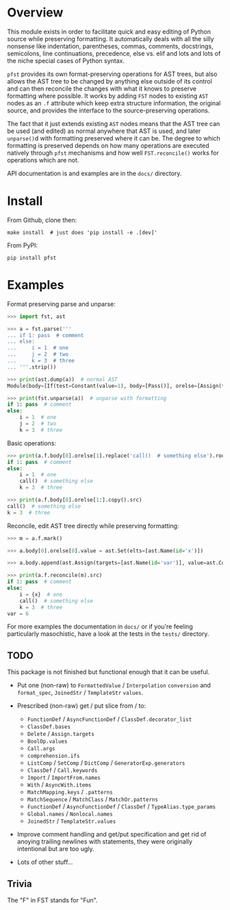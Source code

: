 # Overview

This module exists in order to facilitate quick and easy editing of Python source while preserving formatting. It automatically deals with all the silly nonsense like indentation, parentheses, commas, comments, docstrings, semicolons, line continuations, precedence, else vs. elif and lots and lots of the niche special cases of Python syntax.

`pfst` provides its own format-preserving operations for AST trees, but also allows the AST tree to be changed by anything else outside of its control and can then reconcile the changes with what it knows to preserve formatting where possible. It works by adding `FST` nodes to existing `AST` nodes as an `.f` attribute which keep extra structure information, the original source, and provides the interface to the source-preserving operations.

The fact that it just extends existing `AST` nodes means that the AST tree can be used (and edited) as normal anywhere that AST is used, and later `unparse()`d with formatting preserved where it can be. The degree to which formatting is preserved depends on how many operations are executed natively through `pfst` mechanisms and how well `FST.reconcile()` works for operations which are not.

API documentation is and examples are in the `docs/` directory.

# Install

From Github, clone then:

    make install  # just does 'pip install -e .[dev]'

From PyPI:

    pip install pfst

# Examples

Format preserving parse and unparse:

```py
>>> import fst, ast

>>> a = fst.parse('''
... if 1: pass  # comment
... else:
...     i = 1  # one
...     j = 2  # two
...     k = 3  # three
... '''.strip())

>>> print(ast.dump(a))  # normal AST
Module(body=[If(test=Constant(value=1), body=[Pass()], orelse=[Assign(targets=[Name(id='i', ctx=Store())], value=Constant(value=1)), Assign(targets=[Name(id='j', ctx=Store())], value=Constant(value=2)), Assign(targets=[Name(id='k', ctx=Store())], value=Constant(value=3))])], type_ignores=[])

>>> print(fst.unparse(a))  # unparse with formatting
if 1: pass  # comment
else:
    i = 1  # one
    j = 2  # two
    k = 3  # three
```

Basic operations:

```py
>>> print(a.f.body[0].orelse[1].replace('call()  # something else').root.src)
if 1: pass  # comment
else:
    i = 1  # one
    call()  # something else
    k = 3  # three

>>> print(a.f.body[0].orelse[1:].copy().src)
call()  # something else
k = 3  # three
```

Reconcile, edit AST tree directly while preserving formatting:

```py
>>> m = a.f.mark()

>>> a.body[0].orelse[0].value = ast.Set(elts=[ast.Name(id='x')])

>>> a.body.append(ast.Assign(targets=[ast.Name(id='var')], value=ast.Constant(value=6)))

>>> print(a.f.reconcile(m).src)
if 1: pass  # comment
else:
    i = {x}  # one
    call()  # something else
    k = 3  # three
var = 6
```

For more examples the documentation in `docs/` or if you're feeling particularly masochistic, have a look at the tests
in the `tests/` directory.

## TODO

This package is not finished but functional enough that it can be useful.

* Put one (non-raw) to `FormattedValue` / `Interpolation` `conversion` and `format_spec`, `JoinedStr` / `TemplateStr` `values`.

* Prescribed (non-raw) get / put slice from / to:
  * `FunctionDef` / `AsyncFunctionDef` / `ClassDef.decorator_list`
  * `ClassDef.bases`
  * `Delete` / `Assign.targets`
  * `BoolOp.values`
  * `Call.args`
  * `comprehension.ifs`
  * `ListComp` / `SetComp` / `DictComp` / `GeneratorExp.generators`
  * `ClassDef` / `Call.keywords`
  * `Import` / `ImportFrom.names`
  * `With` / `AsyncWith.items`
  * `MatchMapping.keys` / `.patterns`
  * `MatchSequence` / `MatchClass` / `MatchOr.patterns`
  * `FunctionDef` / `AsyncFunctionDef` / `ClassDef` / `TypeAlias.type_params`
  * `Global.names` / `Nonlocal.names`
  * `JoinedStr` / `TemplateStr.values`

* Improve comment handling and get/put specification and get rid of anoying trailing newlines with statements, they were originally intentional but are too ugly.

* Lots of other stuff...


## Trivia

The "F" in FST stands for "Fun".
